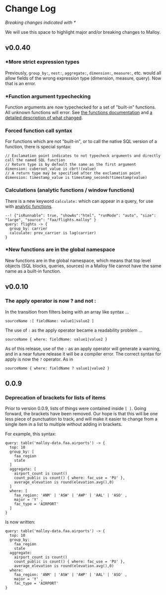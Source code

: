 # Change Log
_Breaking changes indicated with *_

We will use this space to highlight major and/or breaking changes to Malloy.

## v0.0.40

### *More strict expression types

Previously, `group_by:`, `nest:`, `aggregate:`, `dimension:`, `measure:`, etc. would all allow fields of the wrong expression type (dimension, measure, query). Now that is an error.

### *Function argument typechecking

Function arguments are now typechecked for a set of "built-in" functions. All unknown functions will error. See [the functions documentation](./functions.md) and [a detailed description of what changed](./new_functions.md).

### Forced function call syntax

For functions which are not "built-in", or to call the native SQL version of a function, there is special syntax:

```malloy
// Exclamation point indicates to not typecheck arguments and directly call the named SQL function
// Return type is by default the same as the first argument
dimension: cuberoot_value is cbrt!(value)
// A return type may be specified after the exclamation point
dimension: timestamp_value is timestamp_seconds!timestamp(value)
```

### Calculations (analytic functions / window functions)

There is a new keyword `calculate:` which can appear in a query, for use with [analytic functions](./functions.md#analytic-functions).

```malloy
--! {"isRunnable": true, "showAs":"html", "runMode": "auto", "size": "large", "source": "faa/flights.malloy" }
query: flights -> {
  group_by: carrier
  calculate: prev_carrier is lag(carrier)
}
```

### *New functions are in the global namespace

New functions are in the global namespace, which means that top level objects (SQL blocks, queries, sources) in a Malloy file cannot have the same name as a built-in function.

## v0.0.10

### The apply operator is now ? and not :

In the transition from filters being with an array like syntax ...

```
sourceName :[ fieldName: value1|value2 ]
```

The use of `:` as the apply operator became a readability problem ...

```
sourceName { where: fieldName: value1|value2 }
```

As of this release, use of the `:` as an apply operator will generate a warning,
and in a near future release it will be a compiler error. The correct
syntax for apply is now the `?` operator. As in

```
sourceName { where: fieldName ? value1|value2 }
```

## 0.0.9

### Deprecation of brackets for lists of items

Prior to version 0.0.9, lists of things were contained inside `[ ]`. Going forward, the brackets have been removed. Our hope is that this will be one less piece of punctuation to track, and will make it easier to change from a single item in a list to multiple without adding in brackets.

For example, this syntax:
```malloy
query: table('malloy-data.faa.airports') -> {
  top: 10
  group_by: [
    faa_region
    state
  ]
  aggregate: [
    airport_count is count()
    count_public is count() { where: fac_use = 'PU' },
    average_elevation is round(elevation.avg(),0)
  ]
  where: [
    faa_region: 'ANM' | 'ASW' | 'AWP' | 'AAL' | 'ASO' ,
    major = 'Y' ,
    fac_type = 'AIRPORT'
  ]
}
```

Is now written:
```malloy
query: table('malloy-data.faa.airports') -> {
  top: 10
  group_by:
    faa_region
    state
  aggregate:
    airport_count is count()
    count_public is count() { where: fac_use = 'PU' },
    average_elevation is round(elevation.avg(),0)
  where:
    faa_region: 'ANM' | 'ASW' | 'AWP' | 'AAL' | 'ASO' ,
    major = 'Y' ,
    fac_type = 'AIRPORT'
}
```
